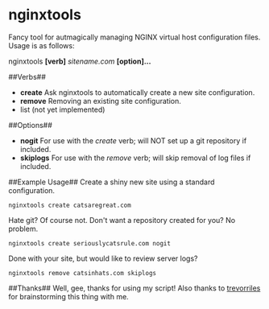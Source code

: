 nginxtools
==========
Fancy tool for autmagically managing NGINX virtual host configuration files.  Usage is as follows:

nginxtools **[verb]** *sitename.com* **[option]...**

##Verbs##
* **create** Ask nginxtools to automatically create a new site configuration.
* **remove** Removing an existing site configuration.
* list (not yet implemented)

##Options##
* **nogit** For use with the *create* verb; will NOT set up a git repository if included.
* **skiplogs** For use with the *remove* verb; will skip removal of log files if included.

##Example Usage##
Create a shiny new site using a standard configuration.

    nginxtools create catsaregreat.com

Hate git?  Of course not.  Don't want a repository created for you?  No problem.

    nginxtools create seriouslycatsrule.com nogit

Done with your site, but would like to review server logs?

    nginxtools remove catsinhats.com skiplogs

##Thanks##
Well, gee, thanks for using my script!  Also thanks to <a href="https://github.com/trevorriles">trevorriles</a> for brainstorming this thing with me.
